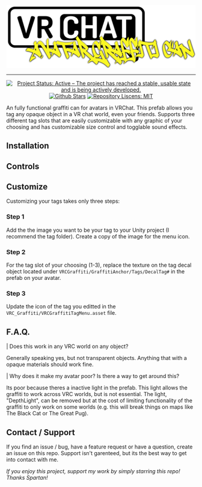 ![](./docs/banner.png)

---

<div align="center">

[![Project Status: Active – The project has reached a stable, usable state and is being actively developed.](https://www.repostatus.org/badges/latest/active.svg)](https://www.repostatus.org/#active)
[![Github Stars](https://img.shields.io/github/stars/AbsoluteStratos/VRC_Graffiti)](https://github.com/AbsoluteStratos/VRC_Graffiti)
[![Repository Liscens: MIT](https://img.shields.io/github/license/AbsoluteStratos/VRC_Graffiti)](https://github.com/AbsoluteStratos/VRC_Graffiti/blob/main/LICENSE)

</div>

An fully functional graffiti can for avatars in VRChat. 
This prefab allows you tag any opaque object in a VR chat world, even your friends.
Supports three different tag slots that are easily customizable with any graphic of your choosing and has customizable size control and togglable sound effects.



## Installation

## Controls

## Customize

Customizing your tags takes only three steps:

### Step 1
Add the the image you want to be your tag to your Unity project (I recommend the tag folder). Create a copy of the image for the menu icon.

### Step 2
For the tag slot of your choosing (1-3), replace the texture on the tag decal object located under `VRCGraffiti/GraffitiAnchor/Tags/DecalTag#` in the prefab on your avatar.

### Step 3
Update the icon of the tag you editted in the `VRC_Graffiti/VRCGraffitiTagMenu.asset` file.

## F.A.Q.

| Does this work in any VRC world on any object?

Generally speaking yes, but not transparent objects. Anything that with a opaque materials should work fine. 

| Why does it make my avatar poor? Is there a way to get around this?

Its poor because theres a inactive light in the prefab. This light allows the graffiti to work across VRC worlds, but is not essential. 
The light, "DepthLight", can be removed but at the cost of limiting functionality of the graffiti to only work on some worlds (e.g. this will break things on maps like The Black Cat or The Great Pug).



## Contact / Support

If you find an issue / bug, have a feature request or have a question, create an issue on this repo.
Support isn't garenteed, but its the best way to get into contact with me.

*If you enjoy this project, support my work by simply starring this repo! Thanks Spartan!*